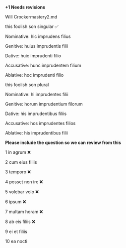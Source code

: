 **+1 Needs revisions**

Will Crockermastery2.md 


this foolish son  singular ✅

Nominative: hic imprudens filius

Genitive:	huius imprudentis filii

Dative:	huic imprudenti filio

Accusative: hunc imprudentem filium

Ablative: hoc imprudenti filio


this foolish son  plural

Nominative: hi imprudentes filii

Genitive: horum imprudentium filorum

Dative: his imprudentibus filiis

Accusative:	hos imprudentes filios

Ablative: his imprudentibus filii

**Please include the question so we can review from this**

1 in agrum  ❌

2 cum eius filiis

3 temporo ❌

4 posset non ire ❌

5 volebar volo ❌

6 ipsum ❌

7 multam horam  ❌

8 ab eis filiis ❌

9 ei et filiis

10 ea nocti

